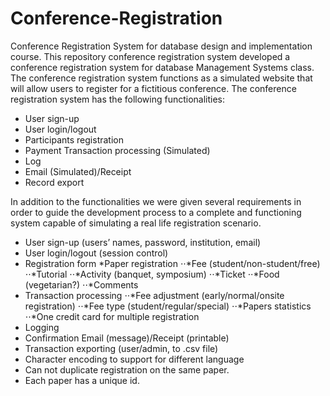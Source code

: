 # Conference-Registration

Conference Registration System for database design and implementation course. 
This repository conference registration system developed a conference registration system for database Management Systems class. 
The conference registration system functions as a simulated website that will allow users to register for a fictitious conference. The conference registration system has the following functionalities:
-	User sign-up 
-	User login/logout
-	Participants registration
-	Payment Transaction processing (Simulated) 
-	Log
-	Email (Simulated)/Receipt
-	Record export

In addition to the functionalities we were given several requirements in order to guide the development process to a complete and functioning system capable of simulating a real life registration scenario.

-	User sign-up (users’ names, password, institution, email)
-	User login/logout (session control)
-	Registration form
  	 *Paper registration
    ⋅⋅*Fee (student/non-student/free)
    ⋅⋅*Tutorial
    ⋅⋅*Activity (banquet, symposium)
    ⋅⋅*Ticket 
    ⋅⋅*Food (vegetarian?)
    ⋅⋅*Comments 
- Transaction processing
  ⋅⋅*Fee adjustment (early/normal/onsite registration) 
  ⋅⋅*Fee type (student/regular/special) 
  ⋅⋅*Papers statistics
  ⋅⋅*One credit card for multiple registration
- Logging
- Confirmation Email (message)/Receipt (printable)
- Transaction exporting (user/admin, to .csv file)
- Character encoding to support for different language
- Can not duplicate registration on the same paper.
- Each paper has a unique id. 

